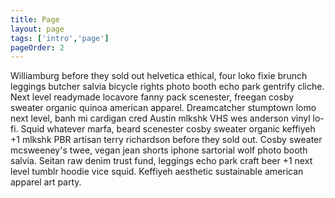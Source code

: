 ```yaml
---
title: Page
layout: page
tags: ['intro','page']
pageOrder: 2
---
```

Williamburg before they sold out helvetica ethical, four loko fixie brunch leggings butcher salvia bicycle rights photo booth echo park gentrify cliche. Next level readymade locavore fanny pack scenester, freegan cosby sweater organic quinoa american apparel. Dreamcatcher stumptown lomo next level, banh mi cardigan cred Austin mlkshk VHS wes anderson vinyl lo-fi. Squid whatever marfa, beard scenester cosby sweater organic keffiyeh +1 mlkshk PBR artisan terry richardson before they sold out. Cosby sweater mcsweeney's twee, vegan jean shorts iphone sartorial wolf photo booth salvia. Seitan raw denim trust fund, leggings echo park craft beer +1 next level tumblr hoodie vice squid. Keffiyeh aesthetic sustainable american apparel art party.